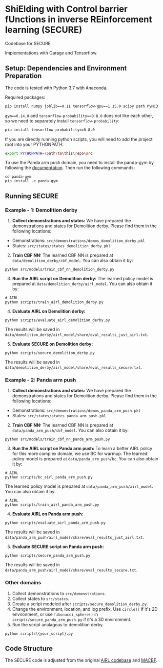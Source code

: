 # ShiElding with Control barrier fUnctions in inverse REinforcement learning (SECURE)

Codebase for SECURE

Implementations with Garage and Tensorflow.

Setup: Dependencies and Environment Preparation
---
The code is tested with Python 3.7 with Anaconda.

Required packages:
```bash
pip install numpy joblib==0.11 tensorflow-gpu==1.15.0 scipy path PyMC3 cached-property pyprind gym==0.14.0 matplotlib dowel akro ray psutil setproctitle cma Box2D
```

`gym==0.14.0` and `tensorflow-probability==0.8.0` does not like each other, so we need to separately install `tensorflow-probability`: 

```bash
pip install tensorflow-probability==0.8.0
```

If you are directly running python scripts, you will need to add the project root into your PYTHONPATH:
```bash
export PYTHONPATH=\path\to\this\repo\src
```

To use the Panda arm push domain, you need to install the panda-gym by following the [documentation](https://panda-gym.readthedocs.io/en/latest/).
Then run the following commands:
```shell
cd panda-gym
pip install -e panda-gym
```


Running SECURE
---

### Example - 1: Demolition derby

1) **Collect demonstrations and states:**
We have prepared the demonstrations and states for Demolition derby. 
Please find them in the following locations:
- Demonstrations: `src/demonstrations/demos_demolition_derby.pkl`
- States: `src/states/states_demolition_derby.pkl`

2) **Train CBF NN:**
The learned CBF NN is prepared at `data/demolition_derby/cbf_model`. 
You can also obtain it by:
```shell
python src/models/train_cbf_nn_demolition_derby.py
```


3) **Run the AIRL script on Demolition derby:**
The learned policy model is prepared at `data/demolition_derby/airl_model`.
You can also obtain it by:
```shell
# AIRL
python scripts/train_airl_demolition_derby.py
```

4) **Evaluate AIRL on Demolition derby:**
```shell
python scripts/evaluate_airl_demolition_derby.py
```
The results will be saved in `data/demolition_derby/airl_model/share/eval_results_just_airl.txt`.


5) **Evaluate SECURE on Demolition derby:**
```shell
python scripts/secure_demolition_derby.py
```
The results will be saved in `data/demolition_derby/airl_model/share/eval_results_secure.txt`.


### Example - 2: Panda arm push
1) **Collect demonstrations and states:**
We have prepared the demonstrations and states for Demolition derby. 
Please find them in the following locations:
- Demonstrations: `src/demonstrations/demos_panda_arm_push.pkl`
- States: `src/states/states_panda_arm_push.pkl`

2) **Train CBF NN:**
The learned CBF NN is prepared at `data/panda_arm_push/cbf_model`. 
You can also obtain it by:
```shell
python src/models/train_cbf_nn_panda_arm_push.py
```


3) **Run the AIRL script on Panda arm push:**
To learn a better AIRL policy for this more complex domain, we use BC for warmup. 
The learned policy model is prepared at `data/panda_arm_push/bc`.
You can also obtain it by:
```shell
# AIRL
python scripts/bc_airl_panda_arm_push.py
```

The learned policy model is prepared at `data/panda_arm_push/airl_model`.
You can also obtain it by:
```shell
# AIRL
python scripts/train_airl_panda_arm_push.py
```


4) **Evaluate AIRL on Panda arm push:**
```shell
python scripts/evaluate_airl_panda_arm_push.py
```
The results will be saved in `data/panda_arm_push/airl_model/share/eval_results_just_airl.txt`.


5) **Evaluate SECURE script on Panda arm push:**
```shell
python scripts/secure_panda_arm_push.py
```
The results will be saved in `data/panda_arm_push/airl_model/share/eval_results_secure.txt`.




### Other domains
1. Collect demonstrations to `src/demonstrations`.
2. Collect states to `src/states`.
2. Create a script modeled after `scripts/secure_demolition_derby.py`.
3. Change the environment, location, and log prefix. Use `circle()` if it's 2D environment, 
or use `fibonacci_sphere()` in `scripts/secure_panda_arm_push.py` if it's a 3D environment. 
4. Run the script analagous to demolition derby.

```
python scripts\{your_script}.py
```


Code Structure
---
The SECURE code is adjusted from the original [AIRL codebase](https://github.com/justinjfu/inverse_rl) and [MACBF](https://github.com/MIT-REALM/macbf).
